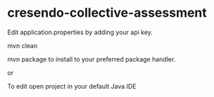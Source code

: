 # cresendo-collective-assessment

Edit application.properties by adding your api key.

mvn clean

mvn package to install to your preferred package handler.

or

To edit open project in your default Java IDE

